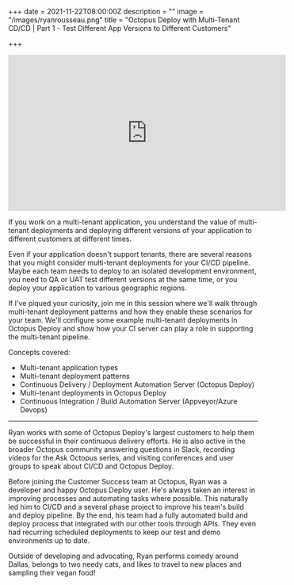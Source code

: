 +++
date = 2021-11-22T08:00:00Z
description = ""
image = "/images/ryanrousseau.png"
title = "Octopus Deploy with Multi-Tenant CD/CD | Part 1 - Test Different App Versions to Different Customers"

+++
<iframe width="560" height="315" src="https://www.youtube.com/embed/oEjQap7Sxmc" frameborder="0" allow="accelerometer; autoplay; clipboard-write; encrypted-media; gyroscope; picture-in-picture" allowfullscreen></iframe>

If you work on a multi-tenant application, you understand the value of multi-tenant deployments and deploying different versions of your application to different customers at different times.

Even if your application doesn't support tenants, there are several reasons that you might consider multi-tenant deployments for your CI/CD pipeline. Maybe each team needs to deploy to an isolated development environment, you need to QA or UAT test different versions at the same time, or you deploy your application to various geographic regions.

If I've piqued your curiosity, join me in this session where we'll walk through multi-tenant deployment patterns and how they enable these scenarios for your team. We'll configure some example multi-tenant deployments in Octopus Deploy and show how your CI server can play a role in supporting the multi-tenant pipeline.

Concepts covered:

- Multi-tenant application types
- Multi-tenant deployment patterns
- Continuous Delivery / Deployment Automation Server (Octopus Deploy)
- Multi-tenant deployments in Octopus Deploy
- Continuous Integration / Build Automation Server (Appveyor/Azure Devops)

***

Ryan works with some of Octopus Deploy's largest customers to help them be successful in their continuous delivery efforts. He is also active in the broader Octopus community answering questions in Slack, recording videos for the Ask Octopus series, and visiting conferences and user groups to speak about CI/CD and Octopus Deploy.

Before joining the Customer Success team at Octopus, Ryan was a developer and happy Octopus Deploy user. He's always taken an interest in improving processes and automating tasks where possible. This naturally led him to CI/CD and a several phase project to improve his team's build and deploy pipeline. By the end, his team had a fully automated build and deploy process that integrated with our other tools through APIs. They even had recurring scheduled deployments to keep our test and demo environments up to date.

Outside of developing and advocating, Ryan performs comedy around Dallas, belongs to two needy cats, and likes to travel to new places and sampling their vegan food!